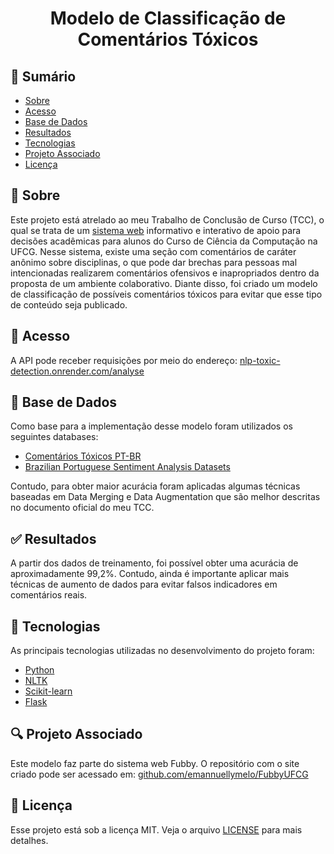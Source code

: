 <div align="center">
  <h1> Modelo de Classificação de Comentários Tóxicos </h1>
</div>

## 📑 Sumário

- [Sobre](#about)
- [Acesso](#access)
- [Base de Dados](#database)
- [Resultados](#results)
- [Tecnologias](#tech)
- [Projeto Associado](#projects)
- [Licença](#license)

## 📝 Sobre <a name = "about"></a>

Este projeto está atrelado ao meu Trabalho de Conclusão de Curso (TCC), o qual se trata de um [sistema web](https://fubby.vercel.app) informativo e interativo de apoio para decisões acadêmicas para alunos do Curso de Ciência da Computação na UFCG. Nesse sistema, existe uma seção com comentários de caráter anônimo sobre disciplinas, o que pode dar brechas para pessoas mal intencionadas realizarem comentários ofensivos e inapropriados dentro da proposta de um ambiente colaborativo. Diante disso, foi criado um modelo de classificação de possíveis comentários tóxicos para evitar que esse tipo de conteúdo seja publicado.

## 🛜 Acesso <a name = "access"></a>

A API pode receber requisições por meio do endereço: [nlp-toxic-detection.onrender.com/analyse](https://nlp-toxic-detection.onrender.com/analyse)

## 🎲 Base de Dados <a name = "database"></a>

Como base para a implementação desse modelo foram utilizados os seguintes databases:

- [Comentários Tóxicos PT-BR](https://www.kaggle.com/datasets/gedorneto/comentrios-toxicos-ptbr?select=comentarios_toxicos_ptBR.csv)
- [Brazilian Portuguese Sentiment Analysis Datasets](https://www.kaggle.com/datasets/fredericods/ptbr-sentiment-analysis-datasets)

Contudo, para obter maior acurácia foram aplicadas algumas técnicas baseadas em Data Merging e Data Augmentation que são melhor descritas no documento oficial do meu TCC.

## ✅ Resultados <a name = "results"></a>

A partir dos dados de treinamento, foi possível obter uma acurácia de aproximadamente 99,2%. Contudo, ainda é importante aplicar mais técnicas de aumento de dados para evitar falsos indicadores em comentários reais.

## 🚀 Tecnologias <a name = "tech"></a>

As principais tecnologias utilizadas no desenvolvimento do projeto foram:
- [Python](https://docs.python.org/3/)
- [NLTK](https://www.nltk.org)
- [Scikit-learn](https://scikit-learn.org/0.21/documentation.html)
- [Flask](https://flask.palletsprojects.com/en/3.0.x/)

## 🔍 Projeto Associado <a name = "projects"></a>

Este modelo faz parte do sistema web Fubby.
O repositório com o site criado pode ser acessado em: [github.com/emannuellymelo/FubbyUFCG](https://github.com/emannuellymelo/FubbyUFCG)

## 📃 Licença <a name="license"></a>

Esse projeto está sob a licença MIT. Veja o arquivo [LICENSE](LICENSE) para mais detalhes.
